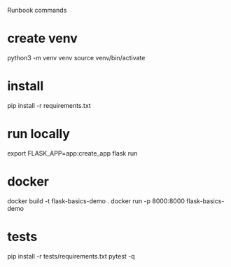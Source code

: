 Runbook commands

# create venv
python3 -m venv venv
source venv/bin/activate

# install
pip install -r requirements.txt

# run locally
export FLASK_APP=app:create_app
flask run

# docker
docker build -t flask-basics-demo .
docker run -p 8000:8000 flask-basics-demo

# tests
pip install -r tests/requirements.txt
pytest -q
